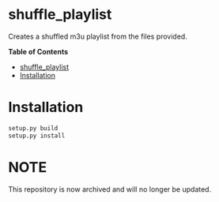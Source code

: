 # shuffle_playlist
Creates a shuffled m3u playlist from the files provided.

<!-- markdown-toc start - Don't edit this section. Run M-x markdown-toc-refresh-toc -->
**Table of Contents**

- [shuffle_playlist](#shuffle_playlist)
- [Installation](#installation)

<!-- markdown-toc end -->

# Installation

``` sh
setup.py build
setup.py install
```

# NOTE
This repository is now archived and will no longer be updated.

